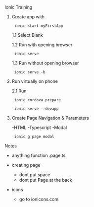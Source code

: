 Ionic Training

1. Create app with 

        ionic start myFirstApp

    1.1 Select Blank

    1.2 Run with opening browser

        ionic serve

    1.3 Run without opening browser

        ionic serve -b

2. Run virtually on phone

    2.1 Run
    
        ionic cordova prepare

        ionic serve --devapp

3. Create Page Navigation & Parameters

    -HTML
    -Typescript
    -Modal

        ionic g page modal



Notes
- anything function .page.ts
- creating page
    - dont put space
    - dont put Page at the back

- icons
    - go to ionicons.com
